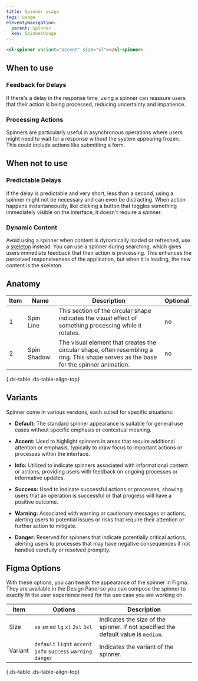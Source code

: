 ```yaml
---
title: Spinner usage
tags: usage
eleventyNavigation:
  parent: Spinner
  key: SpinnerUsage
---
```


<section class="no-heading">

<div class="ds-example">

<sl-spinner variant="accent" size="xl"></sl-spinner>

</div>

<div class="ds-code">
  
  ```html
  <sl-spinner variant="accent" size="xl"></sl-spinner>
  ```

</div>

</section>


<section>

## When to use

### Feedback for Delays
If there's a delay in the response time, using a spinner can reassure users that their action is being processed, reducing uncertainty and impatience.

### Processing Actions
Spinners are particularly useful in asynchronous operations where users might need to wait for a response without the system appearing frozen. This could include actions like submitting a form.

</section>


<section>

## When not to use

### Predictable Delays
If the delay is predictable and very short, less than a second, using a spinner might not be necessary and can even be distracting. When action happens instantaneously, like clicking a button that toggles something immediately visible on the interface, it doesn't require a spinner.

### Dynamic Content
Avoid using a spinner when content is dynamically loaded or refreshed, use a [skeleton](/categories/components/skeleton/usage) instead. You can use a spinner during searching, which gives users immediate feedback that their action is processing. This enhances the perceived responsiveness of the application, but when it is loading, the new content is the skeleton.

</section>


<section>

## Anatomy

|Item|Name| Description | Optional|
|-|-|-|-|
|1|Spin Line |This section of the circular shape indicates the visual effect of something processing while it rotates. |no|
|2|Spin Shadow |The visual element that creates the circular shape, often resembling a ring. This shape serves as the base for the spinner animation. |no|


{.ds-table .ds-table-align-top}

</section>



<section>

## Variants

Spinner come in various versions, each suited for specific situations:

  - **Default:** The standard spinner appearance is suitable for general use cases without specific emphasis or contextual meaning.

  - **Accent:** Used to highlight spinners in areas that require additional attention or emphasis, typically to draw focus to important actions or processes within the interface.

  - **Info:** Utilized to indicate spinners associated with informational content or actions, providing users with feedback on ongoing processes or informative updates.

  - **Success:** Used to indicate successful actions or processes, showing users that an operation is successful or that progress will have a positive outcome.

  - **Warning:** Associated with warning or cautionary messages or actions, alerting users to potential issues or risks that require their attention or further action to mitigate.

  - **Danger:** Reserved for spinners that indicate potentially critical actions, alerting users to processes that may have negative consequences if not handled carefully or resolved promptly.

</section>


<section>

## Figma Options

With these options, you can tweak the appearance of the spinner in Figma. They are available in the Design Panel so you can compose the spinner to exactly fit the user experience need for the use case you are working on.

|Item|Options|Description|
|-|-|-|
|Size|`xs` `sm` `md` `lg` `xl` `2xl` `3xl`|Indicates the size of the spinner. If not specified the default value is `medium`.|
|Variant|`default` `light` `accent` `info` `success` `warning` `danger`|Indicates the variant of the spinner.|

{.ds-table .ds-table-align-top}

</section>
